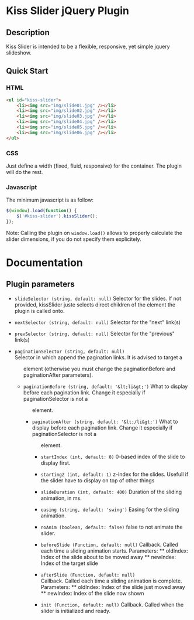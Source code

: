 # Kiss Slider jQuery Plugin

## Description

Kiss Slider is intended to be a flexible, responsive, yet simple jquery slideshow.

## Quick Start

### HTML
```html
<ul id="kiss-slider">
	<li><img src="img/slide01.jpg" /></li>
	<li><img src="img/slide02.jpg" /></li>
	<li><img src="img/slide03.jpg" /></li>
	<li><img src="img/slide04.jpg" /></li>
	<li><img src="img/slide05.jpg" /></li>
	<li><img src="img/slide06.jpg" /></li>
</ul>
```

### CSS

Just define a width (fixed, fluid, responsive) for the container. The plugin will do the rest.

### Javascript

The minimum javascript is as follow:

```js
$(window).load(function() {
	$('#kiss-slider').kissSlider();
});
```
Note: Calling the plugin on `window.load()` allows to properly calculate the slider dimensions, if you do not specify them explicitely.

# Documentation

## Plugin parameters

* `slideSelector (string, default: null)`
	Selector for the slides. If not provided, kissSlider juste selects direct children of the element the plugin is called onto.

* `nextSelector (string, default: null)`
	Selector for the "next" link(s)

* `prevSelector (string, default: null)`
	Selector for the "previous" link(s)

* `paginationSelector (string, default: null)` 	
	Selector in which append the pagination links. It is advised to target a <ul> element (otherwise you must change the paginationBefore and paginationAfter parameters).

* `paginationBefore (string, default: '&lt;li&gt;')`
	What to display before each pagination link. Change it especially if paginationSelector is not a <ul> element.

* `paginationAfter (string, default: '&lt;/li&gt;')`
	What to display before each pagination link. Change it especially if paginationSelector is not a <ul> element.

* `startIndex (int, default: 0)`
	0-based index of the slide to display first.

* `startingZ (int, default: 1)`
	z-index for the slides. Usefull if the slider have to display on top of other things

* `slideDuration (int, default: 400)`
	Duration of the sliding animation, in ms.

* `easing (string, default: 'swing')`
	Easing for the sliding animation.

* `noAnim (boolean, default: false)`
	false to not animate the slider.

* `beforeSlide (Function, default: null)`
	Callback. Called each time a sliding animation starts.
	Parameters:
	** oldIndex: Index of the slide about to be moved away
	** newIndex: Index of the target slide

* `afterSlide (Function, default: null)`	
	Callback. Called each time a sliding animation is complete.
	Parameters:
	** oldIndex: Index of the slide just moved away
	** newIndex: Index of the slide now shown

* `init (Function, default: null)`
	Callback. Called when the slider is initialized and ready.

